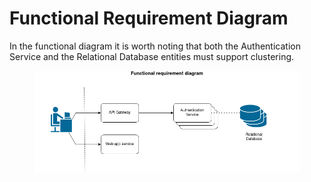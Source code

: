 # Functional Requirement Diagram

In the functional diagram it is worth noting that both the Authentication Service and the Relational Database entities must support clustering.

<figure><img src="../.gitbook/assets/function-requirement-diagram.png" alt=""><figcaption></figcaption></figure>
